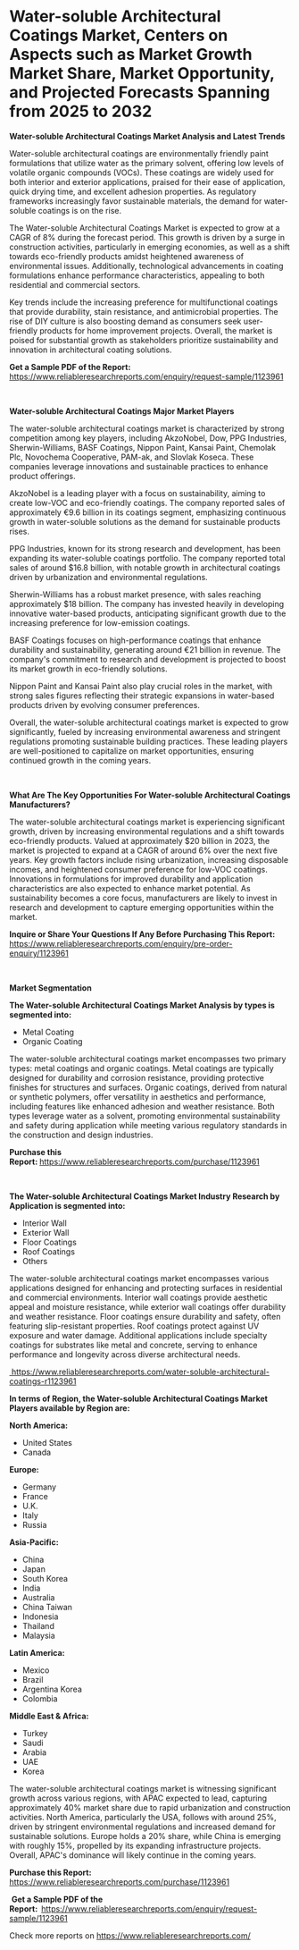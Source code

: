 <p><h1>Water-soluble Architectural Coatings Market, Centers on Aspects such as Market Growth Market Share, Market Opportunity, and Projected Forecasts Spanning from 2025 to 2032</h1></p><p><strong>Water-soluble Architectural Coatings Market Analysis and Latest Trends</strong></p>
<p><p>Water-soluble architectural coatings are environmentally friendly paint formulations that utilize water as the primary solvent, offering low levels of volatile organic compounds (VOCs). These coatings are widely used for both interior and exterior applications, praised for their ease of application, quick drying time, and excellent adhesion properties. As regulatory frameworks increasingly favor sustainable materials, the demand for water-soluble coatings is on the rise.</p><p>The Water-soluble Architectural Coatings Market is expected to grow at a CAGR of 8% during the forecast period. This growth is driven by a surge in construction activities, particularly in emerging economies, as well as a shift towards eco-friendly products amidst heightened awareness of environmental issues. Additionally, technological advancements in coating formulations enhance performance characteristics, appealing to both residential and commercial sectors. </p><p>Key trends include the increasing preference for multifunctional coatings that provide durability, stain resistance, and antimicrobial properties. The rise of DIY culture is also boosting demand as consumers seek user-friendly products for home improvement projects. Overall, the market is poised for substantial growth as stakeholders prioritize sustainability and innovation in architectural coating solutions.</p></p>
<p><strong>Get a Sample PDF of the Report:&nbsp;</strong> <a href="https://www.reliableresearchreports.com/enquiry/request-sample/1123961?utm_campaign=2119&utm_medium=2&utm_source=Github&utm_content=ia&utm_term=01022025&utm_id=water-soluble-architectural-coatings">https://www.reliableresearchreports.com/enquiry/request-sample/1123961</a></p>
<p>&nbsp;</p>
<p><strong>Water-soluble Architectural Coatings Major Market Players</strong></p>
<p><p>The water-soluble architectural coatings market is characterized by strong competition among key players, including AkzoNobel, Dow, PPG Industries, Sherwin-Williams, BASF Coatings, Nippon Paint, Kansai Paint, Chemolak Plc, Novochema Cooperative, PAM-ak, and Slovlak Koseca. These companies leverage innovations and sustainable practices to enhance product offerings.</p><p>AkzoNobel is a leading player with a focus on sustainability, aiming to create low-VOC and eco-friendly coatings. The company reported sales of approximately €9.6 billion in its coatings segment, emphasizing continuous growth in water-soluble solutions as the demand for sustainable products rises.</p><p>PPG Industries, known for its strong research and development, has been expanding its water-soluble coatings portfolio. The company reported total sales of around $16.8 billion, with notable growth in architectural coatings driven by urbanization and environmental regulations.</p><p>Sherwin-Williams has a robust market presence, with sales reaching approximately $18 billion. The company has invested heavily in developing innovative water-based products, anticipating significant growth due to the increasing preference for low-emission coatings.</p><p>BASF Coatings focuses on high-performance coatings that enhance durability and sustainability, generating around €21 billion in revenue. The company's commitment to research and development is projected to boost its market growth in eco-friendly solutions.</p><p>Nippon Paint and Kansai Paint also play crucial roles in the market, with strong sales figures reflecting their strategic expansions in water-based products driven by evolving consumer preferences.</p><p>Overall, the water-soluble architectural coatings market is expected to grow significantly, fueled by increasing environmental awareness and stringent regulations promoting sustainable building practices. These leading players are well-positioned to capitalize on market opportunities, ensuring continued growth in the coming years.</p></p>
<p>&nbsp;</p>
<p><strong>What Are The Key Opportunities For Water-soluble Architectural Coatings Manufacturers?</strong></p>
<p><p>The water-soluble architectural coatings market is experiencing significant growth, driven by increasing environmental regulations and a shift towards eco-friendly products. Valued at approximately $20 billion in 2023, the market is projected to expand at a CAGR of around 6% over the next five years. Key growth factors include rising urbanization, increasing disposable incomes, and heightened consumer preference for low-VOC coatings. Innovations in formulations for improved durability and application characteristics are also expected to enhance market potential. As sustainability becomes a core focus, manufacturers are likely to invest in research and development to capture emerging opportunities within the market.</p></p>
<p><strong>Inquire or Share Your Questions If Any Before Purchasing This Report:</strong> <a href="https://www.reliableresearchreports.com/enquiry/pre-order-enquiry/1123961?utm_campaign=2119&utm_medium=2&utm_source=Github&utm_content=ia&utm_term=01022025&utm_id=water-soluble-architectural-coatings">https://www.reliableresearchreports.com/enquiry/pre-order-enquiry/1123961</a></p>
<p>&nbsp;</p>
<p><strong>Market Segmentation</strong></p>
<p><strong>The Water-soluble Architectural Coatings Market Analysis by types is segmented into:</strong></p>
<p><ul><li>Metal Coating</li><li>Organic Coating</li></ul></p>
<p><p>The water-soluble architectural coatings market encompasses two primary types: metal coatings and organic coatings. Metal coatings are typically designed for durability and corrosion resistance, providing protective finishes for structures and surfaces. Organic coatings, derived from natural or synthetic polymers, offer versatility in aesthetics and performance, including features like enhanced adhesion and weather resistance. Both types leverage water as a solvent, promoting environmental sustainability and safety during application while meeting various regulatory standards in the construction and design industries.</p></p>
<p><strong>Purchase this Report:&nbsp;</strong><a href="https://www.reliableresearchreports.com/purchase/1123961?utm_campaign=2119&utm_medium=2&utm_source=Github&utm_content=ia&utm_term=01022025&utm_id=water-soluble-architectural-coatings">https://www.reliableresearchreports.com/purchase/1123961</a></p>
<p>&nbsp;</p>
<p><strong>The Water-soluble Architectural Coatings Market Industry Research by Application is segmented into:</strong></p>
<p><ul><li>Interior Wall</li><li>Exterior Wall</li><li>Floor Coatings</li><li>Roof Coatings</li><li>Others</li></ul></p>
<p><p>The water-soluble architectural coatings market encompasses various applications designed for enhancing and protecting surfaces in residential and commercial environments. Interior wall coatings provide aesthetic appeal and moisture resistance, while exterior wall coatings offer durability and weather resistance. Floor coatings ensure durability and safety, often featuring slip-resistant properties. Roof coatings protect against UV exposure and water damage. Additional applications include specialty coatings for substrates like metal and concrete, serving to enhance performance and longevity across diverse architectural needs.</p></p>
<p><a href="https://www.reliableresearchreports.com/water-soluble-architectural-coatings-r1123961?utm_campaign=2119&utm_medium=2&utm_source=Github&utm_content=ia&utm_term=01022025&utm_id=water-soluble-architectural-coatings">&nbsp;https://www.reliableresearchreports.com/water-soluble-architectural-coatings-r1123961</a></p>
<p><strong>In terms of Region, the Water-soluble Architectural Coatings Market Players available by Region are:</strong></p>
<p>
    <p> <strong> North America: </strong>
        <ul>
            <li>United States</li>
            <li>Canada</li>
        </ul>
        </p> 
    <p> <strong> Europe: </strong>
        <ul>
            <li>Germany</li>
            <li>France</li>
            <li>U.K.</li>
            <li>Italy</li>
            <li>Russia</li>
        </ul>
        </p> 
    <p> <strong> Asia-Pacific: </strong>
        <ul>
            <li>China</li>
            <li>Japan</li>
            <li>South Korea</li>
            <li>India</li>
            <li>Australia</li>
            <li>China Taiwan</li>
            <li>Indonesia</li>
            <li>Thailand</li>
            <li>Malaysia</li>
        </ul>
        </p> 
    <p> <strong> Latin America: </strong>
        <ul>
            <li>Mexico</li>
            <li>Brazil</li>
            <li>Argentina Korea</li>
            <li>Colombia</li>
        </ul>
        </p> 
    <p> <strong> Middle East & Africa: </strong>
        <ul>
            <li>Turkey</li>
            <li>Saudi</li>
            <li>Arabia</li>
            <li>UAE</li>
            <li>Korea</li>
        </ul>
    </p>
    </p>
<p><p>The water-soluble architectural coatings market is witnessing significant growth across various regions, with APAC expected to lead, capturing approximately 40% market share due to rapid urbanization and construction activities. North America, particularly the USA, follows with around 25%, driven by stringent environmental regulations and increased demand for sustainable solutions. Europe holds a 20% share, while China is emerging with roughly 15%, propelled by its expanding infrastructure projects. Overall, APAC's dominance will likely continue in the coming years.</p></p>
<p><strong>Purchase this Report: </strong><a href="https://www.reliableresearchreports.com/purchase/1123961?utm_campaign=2119&utm_medium=2&utm_source=Github&utm_content=ia&utm_term=01022025&utm_id=water-soluble-architectural-coatings">https://www.reliableresearchreports.com/purchase/1123961</a></p>
<p>&nbsp;<strong>Get a Sample PDF of the Report:&nbsp;&nbsp;</strong><a href="https://www.reliableresearchreports.com/enquiry/request-sample/1123961?utm_campaign=2119&utm_medium=2&utm_source=Github&utm_content=ia&utm_term=01022025&utm_id=water-soluble-architectural-coatings">https://www.reliableresearchreports.com/enquiry/request-sample/1123961</a></p>
<p><strong></strong></p>
<p>Check more reports on <a href="https://www.reliableresearchreports.com/?utm_campaign=2119&utm_medium=2&utm_source=Github&utm_content=ia&utm_term=01022025&utm_id=water-soluble-architectural-coatings">https://www.reliableresearchreports.com/</a></p>